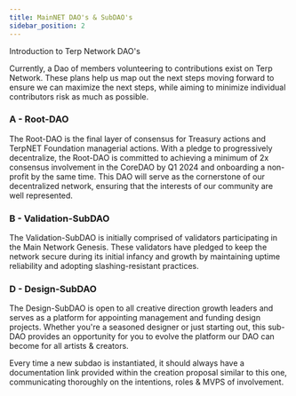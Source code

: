 ```yaml
---
title: MainNET DAO's & SubDAO's
sidebar_position: 2
---
```

Introduction to Terp Network DAO's

Currently, a Dao of members volunteering to contributions exist on Terp Network. These plans help us map out the next steps moving forward to ensure we can maximize the next steps, while aiming to minimize individual contributors risk as much as possible.
### A - Root-DAO
The Root-DAO is the final layer of consensus for Treasury actions and TerpNET Foundation managerial actions. With a pledge to progressively decentralize, the Root-DAO is committed to achieving a minimum of 2x consensus involvement in the CoreDAO by Q1 2024 and onboarding a non-profit by the same time. This DAO will serve as the cornerstone of our decentralized network, ensuring that the interests of our community are well represented.
### B - Validation-SubDAO 
The Validation-SubDAO is initially comprised of validators participating in the Main Network Genesis. These validators have pledged to keep the network secure during its initial infancy and growth by maintaining uptime reliability and adopting slashing-resistant practices.
### D - Design-SubDAO
The Design-SubDAO is open to all creative direction growth leaders and serves as a platform for appointing management and funding design projects. Whether you're a seasoned designer or just starting out, this sub-DAO provides an opportunity for you to evolve the platform our DAO can become for all artists & creators.

Every time a new subdao is instantiated, it should always have a documentation link provided within the creation proposal similar to this one, communicating thoroughly on the intentions, roles & MVPS of involvement.